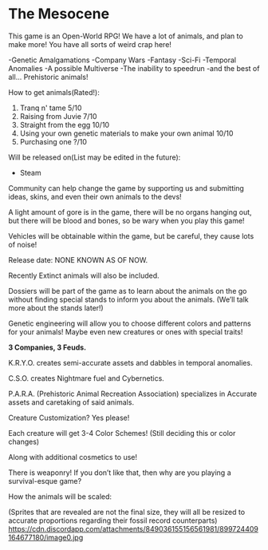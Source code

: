 # The Mesocene
This game is an Open-World RPG!
We have a lot of animals, and plan to make more!
You have all sorts of weird crap here!

-Genetic Amalgamations
-Company Wars
-Fantasy
-Sci-Fi
-Temporal Anomalies
-A possible Multiverse
-The inability to speedrun
-and the best of all...
Prehistoric animals!

How to get animals(Rated!):

1. Tranq n' tame 5/10
2. Raising from Juvie 7/10
3. Straight from the egg 10/10
4. Using your own genetic materials to make your own animal 10/10
5. Purchasing one ?/10

Will be released on(List may be edited in the future):
- Steam

Community can help change the game by supporting us and submitting ideas, skins, and even their own animals to the devs!

A light amount of gore is in the game, there will be no organs hanging out, but there will be blood and bones, so be wary when you play this game!

Vehicles will be obtainable within the game, but be careful, they cause lots of noise!

Release date: NONE KNOWN AS OF NOW.

Recently Extinct animals will also be included.

Dossiers will be part of the game as to learn about the animals on the go without finding special stands to inform you about the animals.
(We’ll talk more about the stands later!)

Genetic engineering will allow you to choose different colors and patterns for your animals!
Maybe even new creatures or ones with special traits!

__3 Companies, 3 Feuds.__

K.R.Y.O. creates semi-accurate assets and dabbles in temporal anomalies.

C.S.O. creates Nightmare fuel and Cybernetics.

P.A.R.A. (Prehistoric Animal Recreation Association) specializes in Accurate assets and caretaking of said animals.

Creature Customization?
Yes please!

Each creature will get 3-4 Color Schemes!
(Still deciding this or color changes)

Along with additional cosmetics to use!

There is weaponry!
If you don’t like that, then why are you playing a survival-esque game?

How the animals will be scaled:

(Sprites that are revealed are not the final size, they will all be resized to accurate proportions regarding their fossil record counterparts)
https://cdn.discordapp.com/attachments/849036155156561981/899724409164677180/image0.jpg
